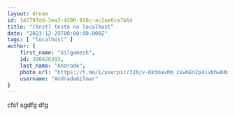 ```yaml
---
layout: dream
id: 142797dd-3ea3-4300-916c-ac2ae6ca7b6d
title: "[test] teste no localhost"
date: "2023-12-29T00:00:00.000Z"
tags: [ "localhost" ]
author: {
    first_name: "Gilgamesh",
    id: 300420393,
    last_name: "Andrade",
    photo_url: "https://t.me/i/userpic/320/v-Dk5mavRm_ziwhEn2p4ivbhw8dgHZhZoiCQcIIZnEU.jpg",
    username: "AndradeGilmar"
}
---
```


cfsf sgdfg dfg